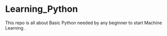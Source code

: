# Learning_Python
This repo is all about Basic Python needed by any beginner to start Machine Learning  .
